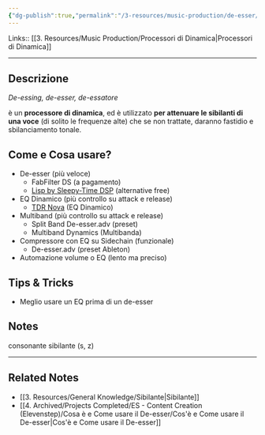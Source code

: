```yaml
---
{"dg-publish":true,"permalink":"/3-resources/music-production/de-esser/"}
---
```


Links:: [[3. Resources/Music Production/Processori di Dinamica\|Processori di Dinamica]]

---
## Descrizione

_De-essing, de-esser, de-essatore_

è un **processore di dinamica**, ed è utilizzato **per attenuare le sibilanti di una voce** (di solito le frequenze alte) che se non trattate, daranno fastidio e sbilanciamento tonale.


## Come e Cosa usare?

- De-esser (più veloce)
	- FabFilter DS (a pagamento)
	- [Lisp by Sleepy-Time DSP](https://www.kvraudio.com/product/lisp-by-sleepy-time-dsp) (alternative free)
- EQ Dinamico (più controllo su attack e release)
	- [TDR Nova](https://www.tokyodawn.net/tdr-nova/) (EQ Dinamico)
- Multiband (più controllo su attack e release)
	- Split Band De-esser.adv (preset)
	- Multiband Dynamics (Multibanda)
- Compressore con EQ su Sidechain (funzionale)
	- De-esser.adv (preset Ableton)
- Automazione volume o EQ (lento ma preciso)


## Tips & Tricks

- Meglio usare un EQ prima di un de-esser


## Notes

consonante sibilante (s, z)


---
## Related Notes

- [[3. Resources/General Knowledge/Sibilante\|Sibilante]]
- [[4. Archived/Projects Completed/ES - Content Creation (Elevenstep)/Cosa è e Come usare il De-esser/Cos'è e Come usare il De-esser\|Cos'è e Come usare il De-esser]]